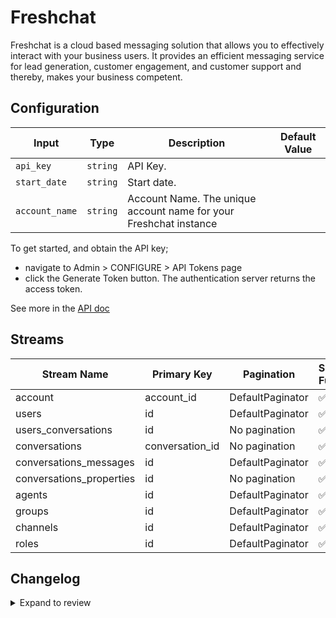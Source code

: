 # Freshchat
Freshchat is a cloud based messaging solution that allows you to effectively interact with your business users. It provides an efficient messaging service for lead generation, customer engagement, and customer support and thereby, makes your business competent.

## Configuration

| Input | Type | Description | Default Value |
|-------|------|-------------|---------------|
| `api_key` | `string` | API Key.  |  |
| `start_date` | `string` | Start date.  |  |
| `account_name` | `string` | Account Name. The unique account name for your Freshchat instance |  |

To get started, and obtain the API key;
- navigate to Admin > CONFIGURE > API Tokens page
- click the Generate Token button. The authentication server returns the access token.

See more in the [API doc](https://developers.freshchat.com/api/#authentication)

## Streams
| Stream Name | Primary Key | Pagination | Supports Full Sync | Supports Incremental |
|-------------|-------------|------------|---------------------|----------------------|
| account | account_id | DefaultPaginator | ✅ |  ❌  |
| users | id | DefaultPaginator | ✅ |  ✅  |
| users_conversations | id | No pagination | ✅ |  ❌  |
| conversations | conversation_id | No pagination | ✅ |  ✅  |
| conversations_messages | id | DefaultPaginator | ✅ |  ✅  |
| conversations_properties | id | No pagination | ✅ |  ❌  |
| agents | id | DefaultPaginator | ✅ |  ✅  |
| groups | id | DefaultPaginator | ✅ |  ❌  |
| channels | id | DefaultPaginator | ✅ |  ✅  |
| roles | id | DefaultPaginator | ✅ |  ❌  |

## Changelog

<details>
  <summary>Expand to review</summary>

| Version | Date | Pull Request | Subject |
|---------|------|--------------|---------|
| 0.0.20 | 2025-07-18 | [63371](https://github.com/airbytehq/airbyte/pull/63371) | Update connector icon |
| 0.0.19 | 2025-07-12 | [62991](https://github.com/airbytehq/airbyte/pull/62991) | Update dependencies |
| 0.0.18 | 2025-07-05 | [62819](https://github.com/airbytehq/airbyte/pull/62819) | Update dependencies |
| 0.0.17 | 2025-06-28 | [62370](https://github.com/airbytehq/airbyte/pull/62370) | Update dependencies |
| 0.0.16 | 2025-06-21 | [61945](https://github.com/airbytehq/airbyte/pull/61945) | Update dependencies |
| 0.0.15 | 2025-06-14 | [61209](https://github.com/airbytehq/airbyte/pull/61209) | Update dependencies |
| 0.0.14 | 2025-05-24 | [60425](https://github.com/airbytehq/airbyte/pull/60425) | Update dependencies |
| 0.0.13 | 2025-05-10 | [60048](https://github.com/airbytehq/airbyte/pull/60048) | Update dependencies |
| 0.0.12 | 2025-05-03 | [59403](https://github.com/airbytehq/airbyte/pull/59403) | Update dependencies |
| 0.0.11 | 2025-04-26 | [58887](https://github.com/airbytehq/airbyte/pull/58887) | Update dependencies |
| 0.0.10 | 2025-04-19 | [57771](https://github.com/airbytehq/airbyte/pull/57771) | Update dependencies |
| 0.0.9 | 2025-04-05 | [57204](https://github.com/airbytehq/airbyte/pull/57204) | Update dependencies |
| 0.0.8 | 2025-03-29 | [56505](https://github.com/airbytehq/airbyte/pull/56505) | Update dependencies |
| 0.0.7 | 2025-03-22 | [55960](https://github.com/airbytehq/airbyte/pull/55960) | Update dependencies |
| 0.0.6 | 2025-03-08 | [55295](https://github.com/airbytehq/airbyte/pull/55295) | Update dependencies |
| 0.0.5 | 2025-03-01 | [54991](https://github.com/airbytehq/airbyte/pull/54991) | Update dependencies |
| 0.0.4 | 2025-02-22 | [54427](https://github.com/airbytehq/airbyte/pull/54427) | Update dependencies |
| 0.0.3 | 2025-02-15 | [53784](https://github.com/airbytehq/airbyte/pull/53784) | Update dependencies |
| 0.0.2 | 2025-02-08 | [47591](https://github.com/airbytehq/airbyte/pull/47591) | Update dependencies |
| 0.0.1 | 2024-09-22 | | Initial release by [@topefolorunso](https://github.com/topefolorunso) via Connector Builder |

</details>
